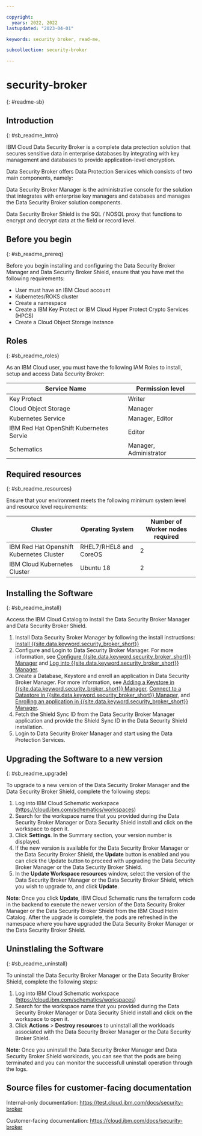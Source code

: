 ```yaml
---

copyright: 
  years: 2022, 2022
lastupdated: "2023-04-01"

keywords: security broker, read-me,

subcollection: security-broker

---
```


# security-broker
{: #readme-sb}

## Introduction
{: #sb_readme_intro}

IBM Cloud Data Security Broker is a complete data protection solution that secures sensitive data in enterprise databases by integrating with key management and databases to provide application-level encryption. 

Data Security Broker offers Data Protection Services which consists of two main components, namely:

Data Security Broker Manager is the administrative console for the solution that integrates with enterprise key managers and databases and manages the Data Security Broker solution components.

Data Security Broker Shield is the SQL / NOSQL proxy that functions to encrypt and decrypt data at the field or record level.

## Before you begin
{: #sb_readme_prereq}

Before you begin installing and configuring the Data Security Broker Manager and Data Security Broker Shield, ensure that you have met the following requirements:

  -  User must have an IBM Cloud account
  -  Kubernetes/ROKS cluster
  -  Create a namespace
  -  Create a IBM Key Protect or IBM Cloud Hyper Protect Crypto Services (HPCS)
  -  Create a Cloud Object Storage instance
  
## Roles
{: #sb_readme_roles}

As an IBM Cloud user, you must have the following IAM Roles to install, setup and access Data Security Broker:

| Service Name                            | Permission level       |
|-----------------------------------------|------------------------|
| Key Protect                             | Writer                 |
| Cloud Object Storage                    | Manager                |
| Kubernetes Service                      | Manager, Editor        |
| IBM Red Hat OpenShift Kubernetes Servie | Editor                 |
| Schematics                              | Manager, Administrator | 

## Required resources
{: #sb_readme_resources}

Ensure that your environment meets the following minimum system level and resource level requirements:

| Cluster                                  | Operating System       | Number of Worker nodes required |
|------------------------------------------|------------------------|---------------------------------|
| IBM Red Hat Openshift Kubernetes Cluster | RHEL7/RHEL8 and CoreOS | 2                               |
| IBM Cloud Kubernetes Cluster             | Ubuntu 18              | 2                               |

## Installing the Software
{: #sb_readme_install}

Access the IBM Cloud Catalog to install the Data Security Broker Manager and Data Security Broker Shield.

1. Install Data Security Broker Manager by following the install instructions: [Install {{site.data.keyword.security_broker_short}}](/docs/security-broker?topic=security-broker-sb_install_catalog)
2. Configure and Login to Data Security Broker Manager. For more information, see [Configure {{site.data.keyword.security_broker_short}} Manager](/docs/security-broker?topic=security-broker-sb_configure) and [Log into {{site.data.keyword.security_broker_short}} Manager](/docs/security-broker?topic=security-broker-sb_login).
3. Create a Database, Keystore and enroll an application in Data Security Broker Manager. For more information, see [Adding a Keystore in {{site.data.keyword.security_broker_short}} Manager](/docs/security-broker?topic=security-broker-sb_add_keystore), [Connect to a Datastore in {{site.data.keyword.security_broker_short}} Manager](/docs/security-broker?topic=security-broker-sb_add_db), and [Enrolling an application in {{site.data.keyword.security_broker_short}} Manager](/docs/security-broker?topic=security-broker-sb_enroll_app).
4. Fetch the Shield Sync ID from the Data Security Broker Manager application and provide the Shield Sync ID in the Data Security Shield installation.
5. Login to Data Security Broker Manager and start using the Data Protection Services.

## Upgrading the Software to a new version
{: #sb_readme_upgrade}

To upgrade to a new version of the Data Security Broker Manager and the Data Security Broker Shield, complete the following steps:

  1.  Log into IBM Cloud Schematic workspace (https://cloud.ibm.com/schematics/workspaces)
  2.  Search for the workspace name that you provided during the Data Security Broker Manager or Data Security Shield install and click on the workspace to open it.
  3.  Click **Settings**. In the Summary section, your version number is displayed.
  4.  If the new version is available for the Data Security Broker Manager or the Data Security Broker Shield, the **Update** button is enabled and you can click the Update button to proceed with upgrading the Data Security Broker Manager or the Data Security Broker Shield.
  5.  In the **Update Workspace resources** window, select the version of the Data Security Broker Manager or the Data Security Broker Shield, which you wish to upgrade to, and click **Update**.

**Note**: Once you click **Update**, IBM Cloud Schematic runs the terraform code in the backend to execute the newer version of the Data Security Broker Manager or the Data Security Broker Shield from the IBM Cloud Helm Catalog. After the upgrade is complete, the pods are refreshed in the namespace where you have upgraded the Data Security Broker Manager or the Data Security Broker Shield.

## Uninstlaling the Software
{: #sb_readme_uninstall}

To uninstall the Data Security Broker Manager or the Data Security Broker Shield, complete the following steps:

  1.  Log into IBM Cloud Schematic workspace (https://cloud.ibm.com/schematics/workspaces)
  2.  Search for the workspace name that you provided during the Data Security Broker Manager or Data Security Shield install and click on the workspace to open it.
  3.  Click **Actions** > **Destroy resources** to uninstall all the workloads associated with the Data Security Broker Manager or the Data Security Broker Shield.

**Note**: Once you uninstall the Data Security Broker Manager and Data Security Broker Shield workloads, you can see that the pods are being terminated and you can monitor the successfull uninstall operation through the logs.

## Source files for customer-facing documentation

Internal-only documentation: https://test.cloud.ibm.com/docs/security-broker

Customer-facing documentation: https://cloud.ibm.com/docs/security-broker









